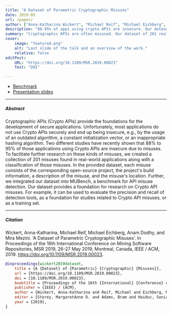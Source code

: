 ```yaml
---
title: "A Dataset of Parametric Cryptographic Misuses" 
date: 2019-05
url: /paper/
author: ["Anna-Katharina Wickert", "Michael Reif", "Michael Eichberg", "Anam Dodhy", "Mira Mezini"]
description: "88-95% of apps using crypto APIs are insecure. Our dataset of 201 real-world misuses aids research & detection tool evaluation" 
summary: "Cryptographic APIs are often misused. Our dataset of 201 real-world misuses aids research & tool evaluation that aim to mitigate cryptographic API misuses. "
cover:
    image: "featured.png"
    alt: "Last slide of the talk and an overview of the work."
    relative: false
editPost:
    URL: "https://doi.org/10.1109/MSR.2019.00023"
    Text: "DOI"

---
```


+ [Benchmark](https://github.com/akwick/MUBench/tree/thesis-2018-anam-dodhy)
+ [Presentation slides](2019_05_27_MSR_A-dataset-of-parametric-cryptographic-misuses.pdf)

---

##### Abstract

Cryptographic APIs (Crypto APIs) provide the foundations for the development of secure applications. Unfortunately, most applications do not use Crypto APIs securely and end up being insecure, e.g., by the usage of an outdated algorithm, a constant initialization vector, or an inappropriate hashing algorithm. Two different studies have recently shown that 88% to 95% of those applications using Crypto APIs are insecure due to misuses. To facilitate further research on these kinds of misuses, we created a collection of 201 misuses found in real-world applications along with a classification of those misuses. In the provided dataset, each misuse consists of the corresponding open-source project, the project's build information, a description of the misuse, and the misuse's location. Further, we integrated our dataset into MUBench, a benchmark for API misuse detection. Our dataset provides a foundation for research on Crypto API misuses. For example, it can be used to evaluate the precision and recall of detection tools, as a foundation for studies related to Crypto API misuses, or as a training set.

---


##### Citation

Wickert, Anna-Katharina, Michael Reif, Michael Eichberg, Anam Dodhy, and Mira Mezini. ‘A Dataset of Parametric Cryptographic Misuses’. In Proceedings of the 16th International Conference on Mining Software                   Repositories, MSR 2019, 26-27 May 2019, Montreal, Canada, IEEE / ACM, 2019. https://doi.org/10.1109/MSR.2019.00023.


```BibTeX
@inproceedings{wickert2019dataset,
	title = {A {Dataset} of {Parametric} {Cryptographic} {Misuses}},
	url = {https://doi.org/10.1109/MSR.2019.00023},
	doi = {10.1109/MSR.2019.00023},
	booktitle = {Proceedings of the 16th {International} {Conference} on {Mining} {Software} {Repositories}, {MSR} 2019, 26-27 {May} 2019, {Montreal}, {Canada}},
	publisher = {IEEE} / {ACM},
	author = {Wickert, Anna-Katharina and Reif, Michael and Eichberg, Michael and Dodhy, Anam and Mezini, Mira},
	editor = {Storey, MargaretAnne D. and Adams, Bram and Haiduc, Sonia},
	year = {2019},
}

```